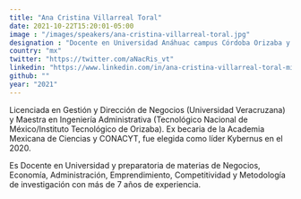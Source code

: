 ```yaml
---
title: "Ana Cristina Villarreal Toral"
date: 2021-10-22T15:20:01-05:00
image : "/images/speakers/ana-cristina-villarreal-toral.jpg"
designation : "Docente en Universidad Anáhuac campus Córdoba Orizaba y Universidad IDEA de Oriente en Orizaba Veracriz"
country: "mx"
twitter: "https://twitter.com/aNacRis_vt"
linkedin: "https://www.linkedin.com/in/ana-cristina-villarreal-toral-misscanvas/?originalSubdomain=mx"
github: ""
year: "2021"
---
```


Licenciada en Gestión y Dirección de Negocios (Universidad Veracruzana) y Maestra en Ingeniería Administrativa (Tecnológico Nacional de México/Instituto Tecnológico de Orizaba). Ex becaria de la Academia Mexicana de Ciencias y CONACYT, fue elegida como líder Kybernus en el 2020.

Es Docente en Universidad y preparatoria de materias de Negocios, Economía, Administración, Emprendimiento, Competitividad y Metodología de investigación con más de 7 años de experiencia.
